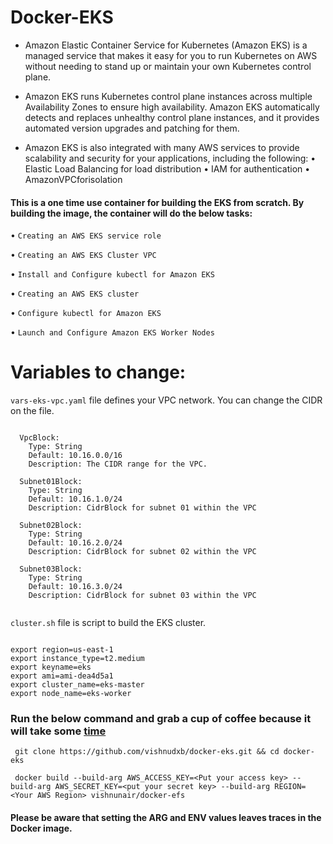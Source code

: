# Docker-EKS

- Amazon Elastic Container Service for Kubernetes (Amazon EKS) is a managed service that makes it easy for you to run Kubernetes on AWS without needing to stand up or maintain your own Kubernetes control plane.

- Amazon EKS runs Kubernetes control plane instances across multiple Availability Zones to ensure high availability. Amazon EKS automatically detects and replaces unhealthy control plane instances, and it provides automated version upgrades and patching for them.

- Amazon EKS is also integrated with many AWS services to provide scalability and security for your applications, including the following:
    • Elastic Load Balancing for load distribution
    • IAM for authentication
    • AmazonVPCforisolation


#### This is a one time use container for building the EKS from scratch. By building the image, the container will do the below tasks:

   • `Creating an AWS EKS service role`

   • `Creating an AWS EKS Cluster VPC`

   • `Install and Configure kubectl for Amazon EKS`

   • `Creating an AWS EKS cluster`

   • `Configure kubectl for Amazon EKS`

   • `Launch and Configure Amazon EKS Worker Nodes`



# Variables to change:

`vars-eks-vpc.yaml` file defines your VPC network. You can change the CIDR on the file.

```

  VpcBlock:
    Type: String
    Default: 10.16.0.0/16
    Description: The CIDR range for the VPC.

  Subnet01Block:
    Type: String
    Default: 10.16.1.0/24
    Description: CidrBlock for subnet 01 within the VPC

  Subnet02Block:
    Type: String
    Default: 10.16.2.0/24
    Description: CidrBlock for subnet 02 within the VPC

  Subnet03Block:
    Type: String
    Default: 10.16.3.0/24
    Description: CidrBlock for subnet 03 within the VPC


```

`cluster.sh` file is script to build the EKS cluster.

```

export region=us-east-1
export instance_type=t2.medium
export keyname=eks
export ami=ami-dea4d5a1
export cluster_name=eks-master
export node_name=eks-worker

```

### Run the below command and grab a cup of coffee because it will take some [time](https://docs.aws.amazon.com/eks/latest/userguide/getting-started.html)

```
 git clone https://github.com/vishnudxb/docker-eks.git && cd docker-eks

 docker build --build-arg AWS_ACCESS_KEY=<Put your access key> --build-arg AWS_SECRET_KEY=<put your secret key> --build-arg REGION=<Your AWS Region> vishnunair/docker-efs

```

#### Please be aware that setting the ARG and ENV values leaves traces in the Docker image.
